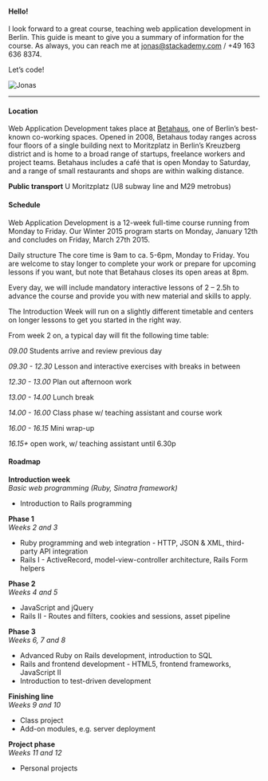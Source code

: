 #### Hello!
I look forward to a great course, teaching web application development in Berlin.
This guide is meant to give you a summary of information for the course. As always, you can reach me at jonas@stackademy.com / +49 163 636 8374.

Let’s code!

![Jonas](//stackademy.com/imgur/jsignt.png)


----

#### Location
Web Application Development takes place at [Betahaus](http://betahaus.com/berlin), one of Berlin’s best-known co-working spaces. Opened in 2008, Betahaus today ranges across four floors of a single building next to Moritzplatz in Berlin’s Kreuzberg district and is home to a broad range of startups, freelance workers and project teams. Betahaus includes a café that is open Monday to Saturday, and a range of small restaurants and shops are within walking distance.

**Public transport**
U Moritzplatz (U8 subway line and M29 metrobus)


#### Schedule
Web Application Development is a 12-week full-time course running from Monday to Friday. Our Winter 2015 program starts on Monday, January 12th and concludes on Friday, March 27th 2015.

Daily structure
The core time is 9am to ca. 5-6pm, Monday to Friday. You are welcome to stay longer to complete your work or prepare for upcoming lessons if you want, but note that Betahaus closes its open areas at 8pm.

Every day, we will include mandatory interactive lessons of 2 – 2.5h to advance the course and provide you with new material and skills to apply. 

The Introduction Week will run on a slightly different timetable and centers on longer lessons to get you started in the right way.

From week 2 on, a typical day will fit the following time table:

*09.00* 
Students arrive and review previous day

*09.30 - 12.30*
Lesson and interactive exercises with breaks in between

*12.30 - 13.00*
Plan out afternoon work

*13.00 - 14.00*
Lunch break

*14.00 - 16.00*
Class phase w/ teaching assistant and course work

*16.00 - 16.15*
Mini wrap-up

*16.15+*
open work, w/ teaching assistant until 6.30p


#### Roadmap

**Introduction week**  
*Basic web programming (Ruby, Sinatra framework)*

- Introduction to Rails programming

**Phase 1**  
*Weeks 2 and 3*

- Ruby programming and web integration - HTTP, JSON & XML, third-party API integration  
- Rails I - ActiveRecord, model-view-controller architecture, Rails Form helpers  


**Phase 2**  
*Weeks 4 and 5*

- JavaScript and jQuery
- Rails II - Routes and filters, cookies and sessions, asset pipeline  
  

**Phase 3**  
*Weeks 6, 7 and 8*  

- Advanced Ruby on Rails development, introduction to SQL  
- Rails and frontend development - HTML5, frontend frameworks, JavaScript II  
- Introduction to test-driven development
  

**Finishing line**  
*Weeks 9 and 10*  

- Class project  
- Add-on modules, e.g. server deployment  
  

**Project phase**  
*Weeks 11 and 12*  

- Personal projects  


